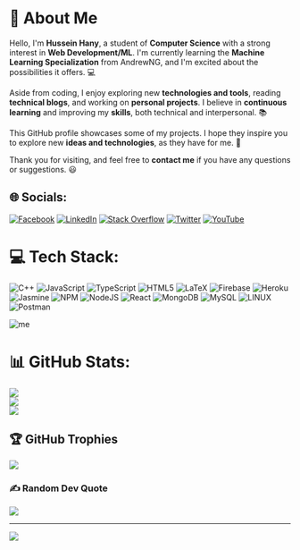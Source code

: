 # 👋 About Me

Hello, I'm **Hussein Hany**, a student of **Computer Science** with a strong interest in **Web Development/ML**. I'm currently learning the **Machine Learning Specialization** from AndrewNG, and I'm excited about the possibilities it offers. :computer:

Aside from coding, I enjoy exploring new **technologies and tools**, reading **technical blogs**, and working on **personal projects**. I believe in **continuous learning** and improving my **skills**, both technical and interpersonal. :books:

This GitHub profile showcases some of my projects. I hope they inspire you to explore new **ideas and technologies**, as they have for me. :rocket:

Thank you for visiting, and feel free to **contact me** if you have any questions or suggestions. :smiley:


## 🌐 Socials:
[![Facebook](https://img.shields.io/badge/Facebook-%231877F2.svg?logo=Facebook&logoColor=white)]([https://facebook.com/3ein39](https://www.facebook.com/profile.php?id=100010583643964)) [![LinkedIn](https://img.shields.io/badge/LinkedIn-%230077B5.svg?logo=linkedin&logoColor=white)](https://linkedin.com/in/3ein39) [![Stack Overflow](https://img.shields.io/badge/-Stackoverflow-FE7A16?logo=stack-overflow&logoColor=white)](https://stackoverflow.com/users/18787764) [![Twitter](https://img.shields.io/badge/Twitter-%231DA1F2.svg?logo=Twitter&logoColor=white)](https://twitter.com/3ein39) [![YouTube](https://img.shields.io/badge/YouTube-%23FF0000.svg?logo=YouTube&logoColor=white)](https://youtube.com/@3ein39) 

# 💻 Tech Stack:
![C++](https://img.shields.io/badge/c++-%2300599C.svg?style=for-the-badge&logo=c%2B%2B&logoColor=white) ![JavaScript](https://img.shields.io/badge/javascript-%23323330.svg?style=for-the-badge&logo=javascript&logoColor=%23F7DF1E) ![TypeScript](https://img.shields.io/badge/typescript-%23007ACC.svg?style=for-the-badge&logo=typescript&logoColor=white) ![HTML5](https://img.shields.io/badge/html5-%23E34F26.svg?style=for-the-badge&logo=html5&logoColor=white) ![LaTeX](https://img.shields.io/badge/latex-%23008080.svg?style=for-the-badge&logo=latex&logoColor=white) ![Firebase](https://img.shields.io/badge/firebase-%23039BE5.svg?style=for-the-badge&logo=firebase) ![Heroku](https://img.shields.io/badge/heroku-%23430098.svg?style=for-the-badge&logo=heroku&logoColor=white) ![Jasmine](https://img.shields.io/badge/jasmine-%238A4182.svg?style=for-the-badge&logo=jasmine&logoColor=white) ![NPM](https://img.shields.io/badge/NPM-%23000000.svg?style=for-the-badge&logo=npm&logoColor=white) ![NodeJS](https://img.shields.io/badge/node.js-6DA55F?style=for-the-badge&logo=node.js&logoColor=white) ![React](https://img.shields.io/badge/react-%2320232a.svg?style=for-the-badge&logo=react&logoColor=%2361DAFB) ![MongoDB](https://img.shields.io/badge/MongoDB-%234ea94b.svg?style=for-the-badge&logo=mongodb&logoColor=white) ![MySQL](https://img.shields.io/badge/mysql-%2300f.svg?style=for-the-badge&logo=mysql&logoColor=white) ![LINUX](https://img.shields.io/badge/Linux-FCC624?style=for-the-badge&logo=linux&logoColor=black) ![Postman](https://img.shields.io/badge/Postman-FF6C37?style=for-the-badge&logo=postman&logoColor=white)

![me](https://wakatime.com/share/@508275a6-d589-434a-bd31-ca2aefcb9e81/21500bcb-4695-44c3-840e-3b116e55e5af.svg)


# 📊 GitHub Stats:
![](https://github-readme-stats.vercel.app/api?username=3ein39&theme=onedark&hide_border=false&include_all_commits=true&count_private=true)<br/>
![](https://github-readme-streak-stats.herokuapp.com/?user=3ein39&theme=onedark&hide_border=false)<br/>
![](https://github-readme-stats.vercel.app/api/top-langs/?username=3ein39&theme=onedark&hide_border=false&include_all_commits=true&count_private=true&layout=compact)

## 🏆 GitHub Trophies
![](https://github-profile-trophy.vercel.app/?username=3ein39&theme=onedark&no-frame=true&no-bg=true&margin-w=4)

### ✍️ Random Dev Quote
![](https://quotes-github-readme.vercel.app/api?type=horizontal&theme=dark)

---
[![](https://visitcount.itsvg.in/api?id=3ein39&icon=0&color=1)](https://visitcount.itsvg.in)

<!-- Proudly created with GPRM ( https://gprm.itsvg.in ) -->

